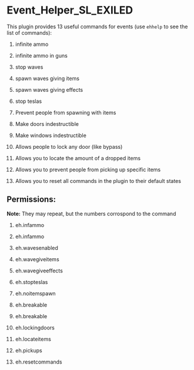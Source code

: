 # Event_Helper_SL_EXILED
This plugin provides 13 useful commands for events (use `ehhelp` to see the list of commands):

1. infinite ammo

2. infinite ammo in guns

3. stop waves

4. spawn waves giving items

5. spawn waves giving effects

6. stop teslas

7. Prevent people from spawning with items

8. Make doors indestructible

9. Make windows indestructible

10. Allows people to lock any door (like bypass)

11. Allows you to locate the amount of a dropped items

12. Allows you to prevent people from picking up specific items

13. Allows you to reset all commands in the plugin to their default states

## Permissions:
**Note:** They may repeat, but the numbers corrospond to the command

1. eh.infammo

2. eh.infammo

3. eh.wavesenabled

4. eh.wavegiveitems

5. eh.wavegiveeffects

6. eh.stopteslas

7. eh.noitemspawn

8. eh.breakable

9. eh.breakable

10. eh.lockingdoors

11. eh.locateitems

12. eh.pickups

13. eh.resetcommands